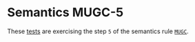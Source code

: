 # Semantics MUGC-5

These [tests](.) are exercising the step `5` of the semantics rule [`MUGC`](../mugc/Readme.md).
